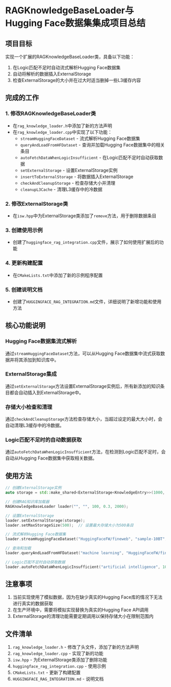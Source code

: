 # RAGKnowledgeBaseLoader与Hugging Face数据集集成项目总结

## 项目目标
实现一个扩展的RAGKnowledgeBaseLoader类，具备以下功能：
1. 在Logic匹配不足时自动流式解析Hugging Face数据集
2. 自动将解析的数据插入ExternalStorage
3. 检查ExternalStorage的大小并在过大时适当删掉一些L3缓存内容

## 完成的工作

### 1. 修改RAGKnowledgeBaseLoader类
- 在`rag_knowledge_loader.h`中添加了新的方法声明
- 在`rag_knowledge_loader.cpp`中实现了以下功能：
  - `streamHuggingFaceDataset` - 流式解析Hugging Face数据集
  - `queryAndLoadFromHFDataset` - 查询并加载Hugging Face数据集中的相关条目
  - `autoFetchDataWhenLogicInsufficient` - 在Logic匹配不足时自动获取数据
  - `setExternalStorage` - 设置ExternalStorage实例
  - `insertToExternalStorage` - 将数据插入ExternalStorage
  - `checkAndCleanupStorage` - 检查存储大小并清理
  - `cleanupL3Cache` - 清理L3缓存中的冷数据

### 2. 修改ExternalStorage类
- 在`isw.hpp`中为ExternalStorage类添加了`remove`方法，用于删除数据条目

### 3. 创建使用示例
- 创建了`huggingface_rag_integration.cpp`文件，展示了如何使用扩展后的功能

### 4. 更新构建配置
- 在`CMakeLists.txt`中添加了新的示例程序配置

### 5. 创建说明文档
- 创建了`HUGGINGFACE_RAG_INTEGRATION.md`文件，详细说明了新增功能和使用方法

## 核心功能说明

### Hugging Face数据集流式解析
通过`streamHuggingFaceDataset`方法，可以从Hugging Face数据集中流式获取数据并将其添加到知识库中。

### ExternalStorage集成
通过`setExternalStorage`方法设置ExternalStorage实例后，所有新添加的知识条目都会自动插入到ExternalStorage中。

### 存储大小检查和清理
通过`checkAndCleanupStorage`方法检查存储大小，当超过设定的最大大小时，会自动清理L3缓存中的冷数据。

### Logic匹配不足时的自动数据获取
通过`autoFetchDataWhenLogicInsufficient`方法，在检测到Logic匹配不足时，会自动从Hugging Face数据集中获取相关数据。

## 使用方法

```cpp
// 创建ExternalStorage实例
auto storage = std::make_shared<ExternalStorage<KnowledgeEntry>>(1000, 100.0, 10.0);

// 创建RAG知识库加载器
RAGKnowledgeBaseLoader loader("", "", 100, 0.3, 2000);

// 设置ExternalStorage
loader.setExternalStorage(storage);
loader.setMaxStorageSize(500);  // 设置最大存储大小为500条目

// 流式解析Hugging Face数据集
loader.streamHuggingFaceDataset("HuggingFaceFW/fineweb", "sample-10BT", "train", 10, "test_category");

// 查询和加载
loader.queryAndLoadFromHFDataset("machine learning", "HuggingFaceFW/fineweb", "sample-10BT", 5, "ml_research");

// Logic匹配不足时自动获取数据
loader.autoFetchDataWhenLogicInsufficient("artificial intelligence", 10, "HuggingFaceFW/fineweb", "sample-10BT");
```

## 注意事项

1. 当前实现使用了模拟数据，因为在缺少真实的Hugging Face库的情况下无法进行真实的数据获取
2. 在生产环境中，需要将模拟实现替换为真实的Hugging Face API调用
3. ExternalStorage的清理功能需要定期调用以保持存储大小在限制范围内

## 文件清单

1. `rag_knowledge_loader.h` - 修改了头文件，添加了新的方法声明
2. `rag_knowledge_loader.cpp` - 实现了新的功能
3. `isw.hpp` - 为ExternalStorage类添加了删除功能
4. `huggingface_rag_integration.cpp` - 使用示例
5. `CMakeLists.txt` - 更新了构建配置
6. `HUGGINGFACE_RAG_INTEGRATION.md` - 说明文档